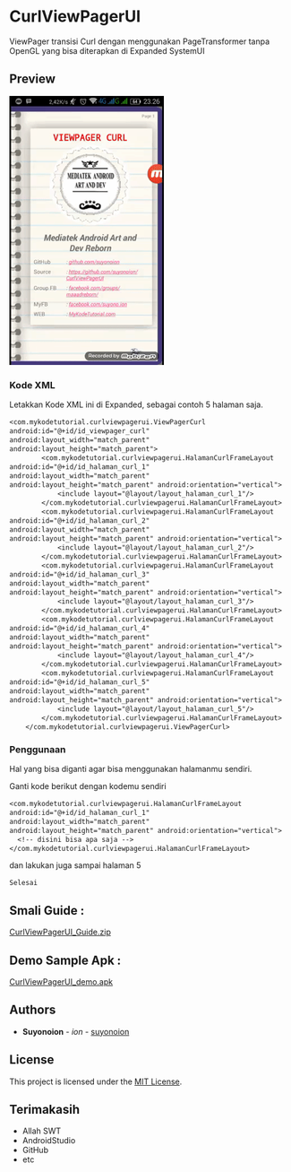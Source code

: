 # CurlViewPagerUI

ViewPager transisi Curl dengan menggunakan PageTransformer tanpa OpenGL yang bisa diterapkan di Expanded SystemUI
## Preview

![alt tag](https://github.com/suyonoion/CurlViewPagerUI/blob/master/demo/CurlViewPagerUI.gif)

### Kode XML

Letakkan Kode XML ini di Expanded, sebagai contoh 5 halaman saja.

```
<com.mykodetutorial.curlviewpagerui.ViewPagerCurl android:id="@+id/id_viewpager_curl" android:layout_width="match_parent" android:layout_height="match_parent">
        <com.mykodetutorial.curlviewpagerui.HalamanCurlFrameLayout android:id="@+id/id_halaman_curl_1" android:layout_width="match_parent" android:layout_height="match_parent" android:orientation="vertical">
            <include layout="@layout/layout_halaman_curl_1"/>
        </com.mykodetutorial.curlviewpagerui.HalamanCurlFrameLayout>
        <com.mykodetutorial.curlviewpagerui.HalamanCurlFrameLayout android:id="@+id/id_halaman_curl_2" android:layout_width="match_parent" android:layout_height="match_parent" android:orientation="vertical">
            <include layout="@layout/layout_halaman_curl_2"/>
        </com.mykodetutorial.curlviewpagerui.HalamanCurlFrameLayout>
        <com.mykodetutorial.curlviewpagerui.HalamanCurlFrameLayout android:id="@+id/id_halaman_curl_3" android:layout_width="match_parent" android:layout_height="match_parent" android:orientation="vertical">
            <include layout="@layout/layout_halaman_curl_3"/>
        </com.mykodetutorial.curlviewpagerui.HalamanCurlFrameLayout>
        <com.mykodetutorial.curlviewpagerui.HalamanCurlFrameLayout android:id="@+id/id_halaman_curl_4" android:layout_width="match_parent" android:layout_height="match_parent" android:orientation="vertical">
            <include layout="@layout/layout_halaman_curl_4"/>
        </com.mykodetutorial.curlviewpagerui.HalamanCurlFrameLayout>
        <com.mykodetutorial.curlviewpagerui.HalamanCurlFrameLayout android:id="@+id/id_halaman_curl_5" android:layout_width="match_parent" android:layout_height="match_parent" android:orientation="vertical">
            <include layout="@layout/layout_halaman_curl_5"/>
        </com.mykodetutorial.curlviewpagerui.HalamanCurlFrameLayout>
    </com.mykodetutorial.curlviewpagerui.ViewPagerCurl>
```

### Penggunaan

Hal yang bisa diganti agar bisa menggunakan halamanmu sendiri.

Ganti kode berikut dengan kodemu sendiri

```
<com.mykodetutorial.curlviewpagerui.HalamanCurlFrameLayout android:id="@+id/id_halaman_curl_1" android:layout_width="match_parent" android:layout_height="match_parent" android:orientation="vertical">
  <!-- disini bisa apa saja -->
</com.mykodetutorial.curlviewpagerui.HalamanCurlFrameLayout>
```

dan lakukan juga sampai halaman 5

```
Selesai
```

## Smali Guide :
[CurlViewPagerUI_Guide.zip](https://github.com/suyonoion/CurlViewPagerUI/raw/master/demo/CurlViewPagerUI_Guide.zip)

## Demo Sample Apk :
[CurlViewPagerUI_demo.apk](https://github.com/suyonoion/CurlViewPagerUI/raw/master/app/CurlViewPagerUI_demo.apk)

## Authors

* **Suyonoion** - *ion* - [suyonoion](https://github.com/suyonoion)

## License

This project is licensed under the [MIT License](http://opensource.org/licenses/MIT).

## Terimakasih

* Allah SWT
* AndroidStudio
* GitHub
* etc
